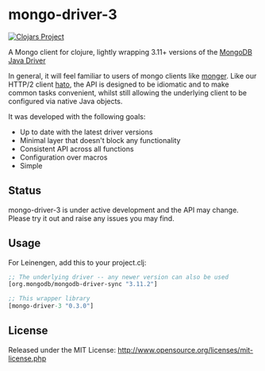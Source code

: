 # mongo-driver-3

[![Clojars Project](https://img.shields.io/clojars/v/mongo-driver-3.svg)](https://clojars.org/mongo-driver-3)

A Mongo client for clojure, lightly wrapping 3.11+ versions of the [MongoDB Java Driver](https://mongodb.github.io/mongo-java-driver/)

In general, it will feel familiar to users of mongo clients like [monger](https://github.com/michaelklishin/monger).
Like our HTTP/2 client [hato](https://github.com/gnarroway/hato), the API is designed to be idiomatic and to make common 
tasks convenient, whilst still allowing the underlying client to be configured via native Java objects.

It was developed with the following goals:

- Up to date with the latest driver versions
- Minimal layer that doesn't block any functionality
- Consistent API across all functions
- Configuration over macros
- Simple


## Status

mongo-driver-3 is under active development and the API may change.
Please try it out and raise any issues you may find.

## Usage

For Leinengen, add this to your project.clj:

```clojure
;; The underlying driver -- any newer version can also be used
[org.mongodb/mongodb-driver-sync "3.11.2"]

;; This wrapper library
[mongo-driver-3 "0.3.0"]
```

## License

Released under the MIT License: http://www.opensource.org/licenses/mit-license.php
